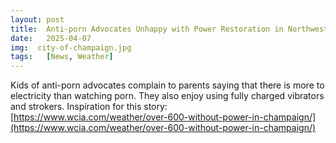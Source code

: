 ```yaml
---
layout: post
title:  Anti-porn Advocates Unhappy with Power Restoration in Northwest Champaign
date:   2025-04-07
img:  city-of-champaign.jpg
tags:   [News, Weather]
---
```


Kids of anti-porn advocates complain to parents saying that there is more to electricity than watching porn. They also enjoy using fully charged vibrators and strokers.
Inspiration for this story: [https://www.wcia.com/weather/over-600-without-power-in-champaign/](https://www.wcia.com/weather/over-600-without-power-in-champaign/)
